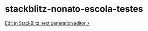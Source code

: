 # stackblitz-nonato-escola-testes

[Edit in StackBlitz next generation editor ⚡️](https://stackblitz.com/~/github.com/nonato-barroso91/stackblitz-nonato-escola-testes)